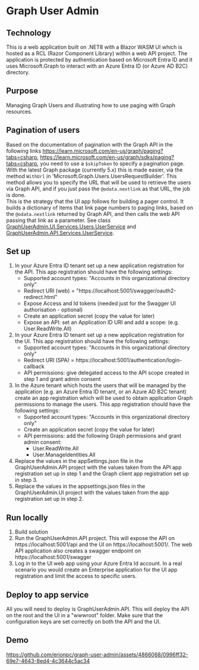 # Graph User Admin

## Technology
This is a web application built on .NET8 with a Blazor WASM UI which is hosted as a RCL (Razor Component Library) within a web API project. 
The application is protected by authentication based on Microsoft Entra ID and it uses Microsoft.Graph to interact with an Azure Entra ID (or Azure AD B2C) directory.

## Purpose
Managing Graph Users and illustrating how to use paging with Graph resources.

## Pagination of users
Based on the documentation of pagination with the Graph API in the following links 
https://learn.microsoft.com/en-us/graph/paging?tabs=csharp, 
https://learn.microsoft.com/en-us/graph/sdks/paging?tabs=csharp, you need to use a `$skipToken` to specify a pagination page. 
With the latest Graph package (currently 5.x) this is made easier, via the method `WithUrl` in 'Microsoft.Graph.Users.UsersRequestBuilder'. 
This method allows you to specify the URL that will be used to retrieve the users via Graph API, and if you just pass the `@odata.nextlink` as that URL, the job is done.  
This is the strategy that the UI app follows for building a pager control. It builds a dictionary of items that link page numbers to paging links, 
based on the `@odata.nextlink` returned by Graph API, and then calls the web API passing that link as a parameter. 
See class [GraphUserAdmin.UI.Services.Users.UserService](./src/net8/GraphUserAdmin.API/Services/UserService.cs) and 
[GraphUserAdmin.API.Services.UserService](./src/net8/GraphUserAdmin.UI/Services/Users/UserService.cs). 

## Set up
1. In your Azure Entra ID tenant set up a new application registration for the API. 
   This app registration should have the following settings:
    - Supported account types: "Accounts in this organizational directory only"
    - Redirect URI (web) = "https://localhost:5001/swagger/oauth2-redirect.html"
    - Expose Access and Id tokens (needed just for the Swagger UI authorisation - optional)
    - Create an application secret (copy the value for later)
    - Expose an API: set an Application ID URI and add a scope: (e.g. User.ReadWrite.All)
2. In your Azure Entra ID tenant set up a new application registration for the UI.
   This app registration should have the following settings:
   - Supported account types: "Accounts in this organizational directory only"
   - Redirect URI (SPA) = https://localhost:5001/authentication/login-callback
   - API permissions: give delegated access to the API scope created in step 1 and grant admin consent
3. In the Azure tenant which hosts the users that will be managed by the application (e.g. an Azure Entra ID tenant, or an Azure AD B2C tenant) create an app registration which will be used to obtain application Graph permissions to manage the users.
   This app registration should have the following settings:
   - Supported account types: "Accounts in this organizational directory only"
   - Create an application secret (copy the value for later)
   - API permissions: add the following Graph permissions and grant admin consent:
       - User.ReadWrite.All
       - User.ManageIdentities.All
4. Replace the values in the appSettings.json file in the GraphUserAdmin.API project with the values taken from the API app registration set up in step 1 and the Graph client app registration set up in step 3.
5. Replace the values in the appsettings.json files in the GraphUserAdmin.UI project with the values taken from the app registration set up in step 2.

## Run locally
1. Build solution
2. Run the GraphUserAdmin.API project. This will expose the API on https://localhost:5001/api and the UI on https://localhost:5001/. The web API application also creates a swagger endpoint on https://localhost:5001/swagger
3. Log in to the UI web app using your Azure Entra Id account. In a real scenario you would create an Enterprise application for the UI app registration and limit the access to specific users.

## Deploy to app service
All you will need to deploy is GraphUserAdmin.API. This will deploy the API on the root and the UI in a "wwwroot" folder. Make sure that the configuration keys are set correctly on both the API and the UI.

## Demo
https://github.com/erionpc/graph-user-admin/assets/4866068/0996ff32-69e7-4643-8ed4-4c3644c5ac34


